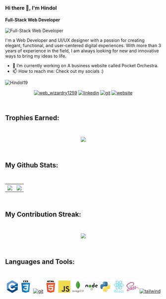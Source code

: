 ### Hi there 👋, I'm Hindol

#### Full-Stack Web Developer

![Full-Stack Web Developer](https://media.licdn.com/dms/image/v2/D4D16AQGYIGgBQcMmrw/profile-displaybackgroundimage-shrink_350_1400/profile-displaybackgroundimage-shrink_350_1400/0/1688367266712?e=1731542400&v=beta&t=ZysHrjVu8ffwC2tNb1wQ_RHzpVGUzDyQ2oz6LGYDbPM)

I'm a Web Developer and UI/UX designer with a passion for creating elegant, functional, and user-centered digital experiences. With more than 3 years of experience in the field, I am always looking for new and innovative ways to bring my ideas to life.

- 🔭 I’m currently working on A business website called Pocket Orchestra.
- 📫 How to reach me: Check out my socials :)

<p align="left"> <img src="https://komarev.com/ghpvc/?username=Hindol19&label=Profile%20views&color=0e75b6&style=flat" alt="Hindol19" /> </p>
<p align="center">
<a href="https://instagram.com/web_wizardry1259" target="blank"><img align="center" src="https://raw.githubusercontent.com/rahuldkjain/github-profile-readme-generator/master/src/images/icons/Social/instagram.svg" alt="web_wizardry1259" height="30" width="40" /></a>
<a href="https://www.linkedin.com/in/hindol-banerjee-93701124b/" target="blank"><img align="center" src="https://raw.githubusercontent.com/rahuldkjain/github-profile-readme-generator/master/src/images/icons/Social/linked-in-alt.svg" alt="linkedin" height="30" width="40" /></a>
<a href="https://github.com/Hindol19" target="blank"><img align="center" src="https://raw.githubusercontent.com/rahuldkjain/github-profile-readme-generator/master/src/images/icons/Social/github.svg" alt="git" height="30" width="40" /></a>
<a href="https://hindol-banerjee-official.vercel.app/" target="blank"><img align="center" src="https://www.svgrepo.com/show/258023/earth-grid-earth-globe.svg" alt="website" height="30" width="40" /></a>

</p>

<!-- [<img src='https://cdn.iconscout.com/icon/free/png-512/free-github-159-721954.png?f=webp&w=256' alt='github' height='40'>](https://github.com/Hindol19) [<img src='https://raw.githubusercontent.com/rahuldkjain/github-profile-readme-generator/master/src/images/icons/Social/linked-in-alt.svg' alt='linkedin' height='40'>](https://www.linkedin.com/in/hindol-banerjee-93701124b/) [<img src='https://cdn.iconscout.com/icon/free/png-512/free-web-earth-online-market-planet-search-secure-1-9563.png?f=webp&w=256' alt='website' height='40'>](https://hindol-banerjee-official.vercel.app/) -->

<br/>
<h2>Trophies Earned:</h2>
<br/>

<p align=center> 
  <a href="https://github.com/ryo-ma/github-profile-trophy">
    <img width=900 src="https://github-profile-trophy.vercel.app/?username=Hindol19&column=8&no-frame=true&theme=nord"/>
  </a>
</p>

<br/>
<h2>My Github Stats:</h2> 
<br/>

<table>
    <tr>
        <td rowspan=2>
            <img width=500 src="https://github-readme-stats.vercel.app/api/top-langs/?username=Hindol19&theme=prussian" align="center"/></td>
    </tr>
    <tr>
        <td><img width=500 src="https://github-readme-stats.vercel.app/api?username=Hindol19&count_private=true&theme=prussian&show_icons=true" align="center"/></td>
    </tr>
</table>

<br/>
<h2>My Contribution Streak:</h2> 
<br/>

<p align="center">
  <a href="#">
    <img src="https://github-readme-streak-stats.herokuapp.com?user=Hindol19&theme=prussian"/>
  </a>
</p>

<br/>
<h2 align="left">Languages and Tools:</h3>
<br/>
<p align="center"> 
<a href="https://www.w3schools.com/cpp/" target="_blank" rel="noreferrer"><img src="https://raw.githubusercontent.com/devicons/devicon/master/icons/cplusplus/cplusplus-original.svg" alt="cplusplus" width="40" height="40"/></a> 
<a href="https://www.w3schools.com/css/" target="_blank" rel="noreferrer"><img src="https://raw.githubusercontent.com/devicons/devicon/master/icons/css3/css3-original-wordmark.svg" alt="css3" width="40" height="40"/></a> 
<a href="https://git-scm.com/" target="_blank" rel="noreferrer"><img src="https://www.vectorlogo.zone/logos/git-scm/git-scm-icon.svg" alt="git" width="40" height="40"/></a> 
<a href="https://www.w3.org/html/" target="_blank" rel="noreferrer"><img src="https://raw.githubusercontent.com/devicons/devicon/master/icons/html5/html5-original-wordmark.svg" alt="html5" width="40" height="40"/></a> 
<a href="https://developer.mozilla.org/en-US/docs/Web/JavaScript" target="_blank" rel="noreferrer"><img src="https://raw.githubusercontent.com/devicons/devicon/master/icons/javascript/javascript-original.svg" alt="javascript" width="40" height="40"/></a> 
<a href="https://www.mongodb.com/" target="_blank" rel="noreferrer"><img src="https://raw.githubusercontent.com/devicons/devicon/master/icons/mongodb/mongodb-original-wordmark.svg" alt="mongodb" width="40" height="40"/></a> 
<a href="https://nodejs.org" target="_blank" rel="noreferrer"><img src="https://raw.githubusercontent.com/devicons/devicon/master/icons/nodejs/nodejs-original-wordmark.svg" alt="nodejs" width="40" height="40"/></a> 
<a href="https://www.python.org" target="_blank" rel="noreferrer"><img src="https://raw.githubusercontent.com/devicons/devicon/master/icons/python/python-original.svg" alt="python" width="40" height="40"/></a> 
<a href="https://reactjs.org/" target="_blank" rel="noreferrer"><img src="https://raw.githubusercontent.com/devicons/devicon/master/icons/react/react-original-wordmark.svg" alt="react" width="40" height="40"/></a> 
<a href="https://sass-lang.com" target="_blank" rel="noreferrer"><img src="https://raw.githubusercontent.com/devicons/devicon/master/icons/sass/sass-original.svg" alt="sass" width="40" height="40"/></a> 
<a href="https://tailwindcss.com/" target="_blank" rel="noreferrer"><img src="https://www.vectorlogo.zone/logos/tailwindcss/tailwindcss-icon.svg" alt="tailwind" width="40" height="40"/></a> 
</p>
